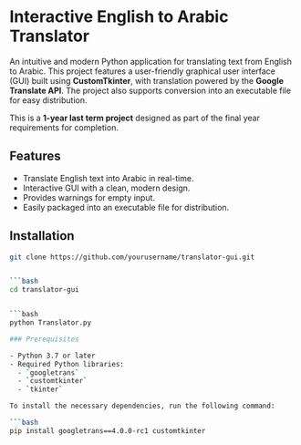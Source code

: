# Interactive English to Arabic Translator

An intuitive and modern Python application for translating text from English to Arabic. This project features a user-friendly graphical user interface (GUI) built using **CustomTkinter**, with translation powered by the **Google Translate API**. The project also supports conversion into an executable file for easy distribution.

This is a **1-year last term project** designed as part of the final year requirements for completion.

## Features

- Translate English text into Arabic in real-time.
- Interactive GUI with a clean, modern design.
- Provides warnings for empty input.
- Easily packaged into an executable file for distribution.



## Installation


```bash
git clone https://github.com/yourusername/translator-gui.git


```bash
cd translator-gui


```bash
python Translator.py

### Prerequisites

- Python 3.7 or later
- Required Python libraries:
  - `googletrans`
  - `customtkinter`
  - `tkinter`

To install the necessary dependencies, run the following command:

```bash
pip install googletrans==4.0.0-rc1 customtkinter
